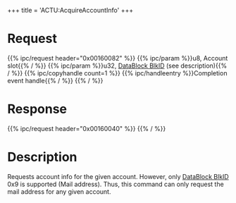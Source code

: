 +++
title = 'ACTU:AcquireAccountInfo'
+++

# Request

{{% ipc/request header="0x00160082" %}}
{{% ipc/param %}}u8, Account slot{{% / %}}
{{% ipc/param %}}u32, [DataBlock BlkID](ACT_Services#datablocks "wikilink") (see description){{% / %}}
{{% ipc/copyhandle count=1 %}}
{{% ipc/handleentry %}}Completion event handle{{% / %}}
{{% / %}}

# Response

{{% ipc/request header="0x00160040" %}}
{{% / %}}

# Description

Requests account info for the given account. However, only [DataBlock BlkID](ACT_Services#datablocks "wikilink") 0x9 is supported (Mail address). Thus, this command can only request the mail address for any given account.
